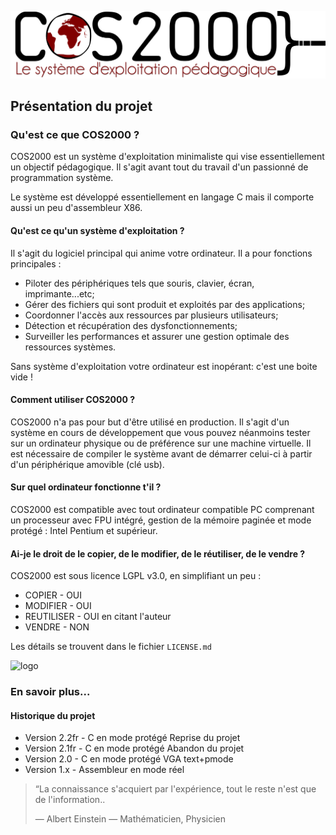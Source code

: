 ![logo](https://github.com/dahut87/cos2000v2/raw/master/Graphisme/logo.png)

## Présentation du projet

### Qu'est ce que COS2000 ?

COS2000 est un système d'exploitation minimaliste qui vise essentiellement un objectif pédagogique.
Il s'agit avant tout du travail d'un passionné de programmation système.

Le système est développé essentiellement en langage C mais il comporte aussi un peu d'assembleur X86.

#### Qu'est ce qu'un système d'exploitation ?

Il s'agit du logiciel principal qui anime votre ordinateur. Il a pour fonctions principales :

* Piloter des périphériques tels que souris, clavier, écran, imprimante...etc;
* Gérer des fichiers qui sont produit et exploités par des applications; 
* Coordonner l'accès aux ressources par plusieurs utilisateurs;
* Détection et récupération des dysfonctionnements;
* Surveiller les performances et assurer une gestion optimale des ressources systèmes.

Sans système d'exploitation votre ordinateur est inopérant: c'est une boite vide !

#### Comment utiliser COS2000 ?

COS2000 n'a pas pour but d'être utilisé en production. Il s'agit d'un système en cours de
développement que vous pouvez néanmoins tester sur un ordinateur physique ou de préférence sur une machine virtuelle.
Il est nécessaire de compiler le système avant de démarrer celui-ci à partir d'un périphérique amovible (clé usb).

#### Sur quel ordinateur fonctionne t'il ?

COS2000 est compatible avec tout ordinateur compatible PC comprenant un processeur avec FPU intégré,
gestion de la mémoire paginée et mode protégé : Intel Pentium et supérieur.

#### Ai-je le droit de le copier, de le modifier, de le réutiliser, de le vendre ?

COS2000 est sous licence LGPL v3.0, en simplifiant un peu :

* COPIER     - OUI
* MODIFIER   - OUI
* REUTILISER - OUI en citant l'auteur
* VENDRE     - NON

Les détails se trouvent dans le fichier `LICENSE.md` 

![logo](https://www.gnu.org/graphics/lgplv3-with-text-154x68.png)

### En savoir plus...

#### Historique du projet
* Version 2.2fr - C en mode protégé Reprise du projet
* Version 2.1fr - C en mode protégé Abandon du projet
* Version 2.0   - C en mode protégé VGA text+pmode
* Version 1.x   - Assembleur en mode réel

>  “La connaissance s'acquiert par l'expérience,
>          tout le reste n'est que de l'information..
>
>   ― Albert Einstein
>   ― Mathématicien, Physicien